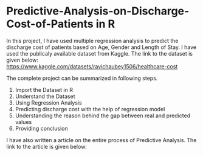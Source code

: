 # Predictive-Analysis-on-Discharge-Cost-of-Patients in R
In this project, I have used multiple regression analysis to predict the discharge cost of patients based on Age, Gender and Length of Stay.
I have used the publicaly available dataset from Kaggle. The link to the dataset is given below:
https://www.kaggle.com/datasets/ravichaubey1506/healthcare-cost

The complete project can be summarized in following steps.

1. Import the Dataset in R
2. Understand the Dataset
3. Using Regression Analysis
4. Predicting discharge cost with the help of regression model
5. Understanding the reason behind the gap between real and predicted values
6. Providing conclusion

I have also written a article on the entire process of Predictive Analysis. The link to the article is given below:
